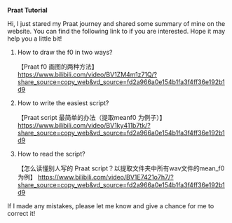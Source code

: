 **Praat Tutorial**

Hi, I just stared my Praat journey and shared some summary of mine on the website. You can find the following link to if you are interested. Hope it may help you a little bit!

1. How to draw the f0 in two ways?

   【Praat f0 画图的两种方法】 https://www.bilibili.com/video/BV1ZM4m1z71Q/?share_source=copy_web&vd_source=fd2a966a0e154b1fa3f4ff36e192b1d9

2. How to write the easiest script?

   【Praat script 最简单的办法（提取meanf0 为例子）】 https://www.bilibili.com/video/BV1ky411b7tk/?share_source=copy_web&vd_source=fd2a966a0e154b1fa3f4ff36e192b1d9

3. How to read the script?

   【怎么读懂别人写的 Praat script？以提取文件夹中所有wav文件的mean_f0为例】 https://www.bilibili.com/video/BV1E7421o7h7/?share_source=copy_web&vd_source=fd2a966a0e154b1fa3f4ff36e192b1d9



If I made any mistakes, please let me know and give a chance for me to correct it!

